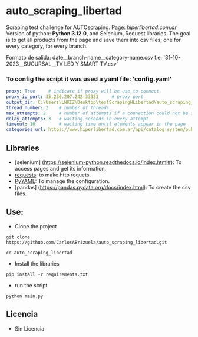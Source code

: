 # auto_scraping_libertad
Scraping test challenge for AUTOscraping. Page: _hiperlibertad.com.ar_
Version of python: **Python 3.12.0**, and Selenium, Request libraries.
The goal is to get all products from the page and save them into csv files, one for every category, for every branch.
 
Formato de salida: date__branch-name__category-name.csv
f.e: '31-10-2023__SUCURSAL__TV LED Y SMART TV.csv'

### To config the script it was used a yaml file: 'config.yaml'
```yaml
proxy: True     # indicate if proxy will be use to connect.
proxy_ip_port: 35.236.207.242:33333     # proxy port 
output_dir: C:\Users\LNKIZ\Desktop\testScrapingHLibertad\auto_scraping_libertad\salida  # folder dir where files will be saved
thread_number: 2    # number of threads
max_attempts: 2     # number of attempts if a connection could not be stablished.
delay_attempts: 3   # waiting seconds in every attempt
timeout: 10         # waiting time until elements appear in the page
categories_url: https://www.hiperlibertad.com.ar/api/catalog_system/pub/category/tree/3 # url to categories json file.
```
## Libraries
- [selenium] (https://selenium-python.readthedocs.io/index.html#): To access pages and get its information.
- [requests](https://requests.readthedocs.io/): to make http requets.
- [PyYAML](https://pyyaml.org/): To manage the configuration.
- [pandas] (https://pandas.pydata.org/docs/index.html): To create the csv files.

## Use:
- Clone the project
```
git clone https://github.com/CarlosABrizuela/auto_scraping_libertad.git 
```
```
cd auto_scraping_libertad
```
- Install the libraries
```
pip install -r requirements.txt
```
- run the script
```
python main.py
```

## Licencia
- Sin Licencia

